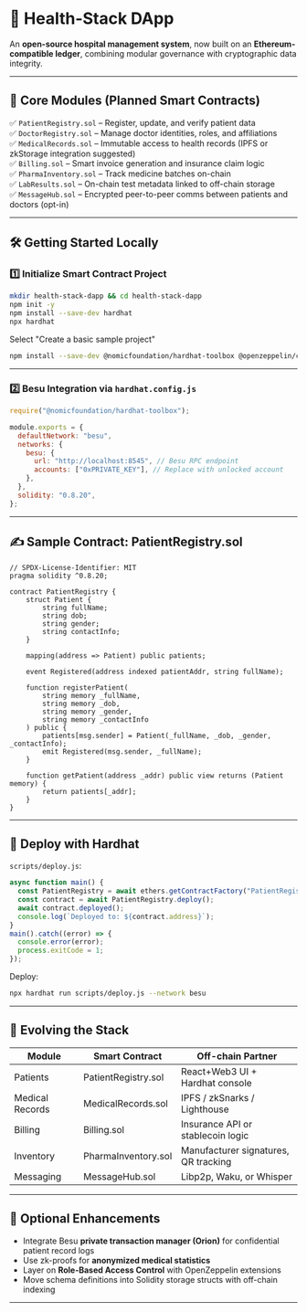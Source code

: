 # 🏥 **Health-Stack DApp**  
An **open-source hospital management system**, now built on an **Ethereum-compatible ledger**, combining modular governance with cryptographic data integrity.

---

## 🚀 **Core Modules** (Planned Smart Contracts)  
✅ `PatientRegistry.sol` – Register, update, and verify patient data  
✅ `DoctorRegistry.sol` – Manage doctor identities, roles, and affiliations  
✅ `MedicalRecords.sol` – Immutable access to health records (IPFS or zkStorage integration suggested)  
✅ `Billing.sol` – Smart invoice generation and insurance claim logic  
✅ `PharmaInventory.sol` – Track medicine batches on-chain  
✅ `LabResults.sol` – On-chain test metadata linked to off-chain storage  
✅ `MessageHub.sol` – Encrypted peer-to-peer comms between patients and doctors (opt-in)

---

## 🛠️ **Getting Started Locally**

### 1️⃣ Initialize Smart Contract Project

```bash
mkdir health-stack-dapp && cd health-stack-dapp
npm init -y
npm install --save-dev hardhat
npx hardhat
```

Select "Create a basic sample project"

```bash
npm install --save-dev @nomicfoundation/hardhat-toolbox @openzeppelin/contracts
```

---

### 2️⃣ Besu Integration via `hardhat.config.js`

```js
require("@nomicfoundation/hardhat-toolbox");

module.exports = {
  defaultNetwork: "besu",
  networks: {
    besu: {
      url: "http://localhost:8545", // Besu RPC endpoint
      accounts: ["0xPRIVATE_KEY"], // Replace with unlocked account
    },
  },
  solidity: "0.8.20",
};
```

---

## ✍️ **Sample Contract: PatientRegistry.sol**

```solidity
// SPDX-License-Identifier: MIT
pragma solidity ^0.8.20;

contract PatientRegistry {
    struct Patient {
        string fullName;
        string dob;
        string gender;
        string contactInfo;
    }

    mapping(address => Patient) public patients;

    event Registered(address indexed patientAddr, string fullName);

    function registerPatient(
        string memory _fullName,
        string memory _dob,
        string memory _gender,
        string memory _contactInfo
    ) public {
        patients[msg.sender] = Patient(_fullName, _dob, _gender, _contactInfo);
        emit Registered(msg.sender, _fullName);
    }

    function getPatient(address _addr) public view returns (Patient memory) {
        return patients[_addr];
    }
}
```

---

## 🧪 **Deploy with Hardhat**

`scripts/deploy.js`:

```js
async function main() {
  const PatientRegistry = await ethers.getContractFactory("PatientRegistry");
  const contract = await PatientRegistry.deploy();
  await contract.deployed();
  console.log(`Deployed to: ${contract.address}`);
}
main().catch((error) => {
  console.error(error);
  process.exitCode = 1;
});
```

Deploy:

```bash
npx hardhat run scripts/deploy.js --network besu
```

---

## 🧬 **Evolving the Stack**

| Module            | Smart Contract        | Off-chain Partner                    |
|------------------|-----------------------|--------------------------------------|
| Patients          | PatientRegistry.sol   | React+Web3 UI + Hardhat console      |
| Medical Records   | MedicalRecords.sol    | IPFS / zkSnarks / Lighthouse         |
| Billing           | Billing.sol           | Insurance API or stablecoin logic    |
| Inventory         | PharmaInventory.sol   | Manufacturer signatures, QR tracking |
| Messaging         | MessageHub.sol        | Libp2p, Waku, or Whisper              |

---

## 🔐 **Optional Enhancements**
- Integrate Besu **private transaction manager (Orion)** for confidential patient record logs  
- Use zk-proofs for **anonymized medical statistics**  
- Layer on **Role-Based Access Control** with OpenZeppelin extensions  
- Move schema definitions into Solidity storage structs with off-chain indexing  

---
